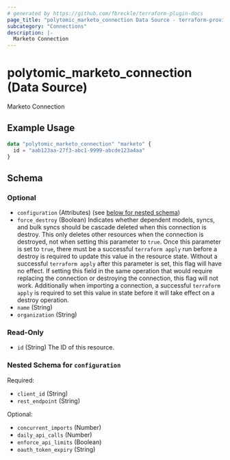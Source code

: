 ```yaml
---
# generated by https://github.com/fbreckle/terraform-plugin-docs
page_title: "polytomic_marketo_connection Data Source - terraform-provider-polytomic"
subcategory: "Connections"
description: |-
  Marketo Connection
---
```


# polytomic_marketo_connection (Data Source)

Marketo Connection

## Example Usage

```terraform
data "polytomic_marketo_connection" "marketo" {
  id = "aab123aa-27f3-abc1-9999-abcde123a4aa"
}
```

<!-- schema generated by tfplugindocs -->
## Schema

### Optional

- `configuration` (Attributes) (see [below for nested schema](#nestedatt--configuration))
- `force_destroy` (Boolean) Indicates whether dependent models, syncs, and bulk syncs should be cascade deleted when this connection is destroy. This only deletes other resources when the connection is destroyed, not when setting this parameter to `true`. Once this parameter is set to `true`, there must be a successful `terraform apply` run before a destroy is required to update this value in the resource state. Without a successful `terraform apply` after this parameter is set, this flag will have no effect. If setting this field in the same operation that would require replacing the connection or destroying the connection, this flag will not work. Additionally when importing a connection, a successful `terraform apply` is required to set this value in state before it will take effect on a destroy operation.
- `name` (String)
- `organization` (String)

### Read-Only

- `id` (String) The ID of this resource.

<a id="nestedatt--configuration"></a>
### Nested Schema for `configuration`

Required:

- `client_id` (String)
- `rest_endpoint` (String)

Optional:

- `concurrent_imports` (Number)
- `daily_api_calls` (Number)
- `enforce_api_limits` (Boolean)
- `oauth_token_expiry` (String)


